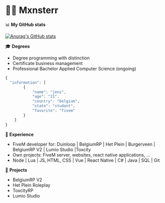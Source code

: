 # 🙋‍♂️ Mxnsterr

📊 **My GitHub stats**

[![Anurag's GitHub stats](https://github-readme-stats.vercel.app/api?username=Mxnsterr&show_icons=true&theme=tokyonight)](https://github.com/anuraghazra/github-readme-stats)

🎓 **Degrees**
- Degree programming with distinction
- Certificate business management
- Professional Bachelor Applied Computer Science (ongoing)


```javascript
{
  "information": [
        {
            "name": "jens",
            "age": "21",
            "country": "belgium",
            "state": "student",
            "favorite": "fivem"
        }
    ]
}
```

💼 **Experience**

- FiveM developer for: Duinloop | BelgiumRP | Het Plein | Burgerveen | BelgiumRP V2 | Lumio Studio |Toxcity
- Own projects: FiveM server, websites, react native applications, ...
- Node | Lua | JS, HTML, CSS | Vue | React Native | C# | Java | SQL | Git

🔨 **Projects**

- BelgiumRP V2
- Het Plein Roleplay
- ToxcityRP
- Lumio Studio
